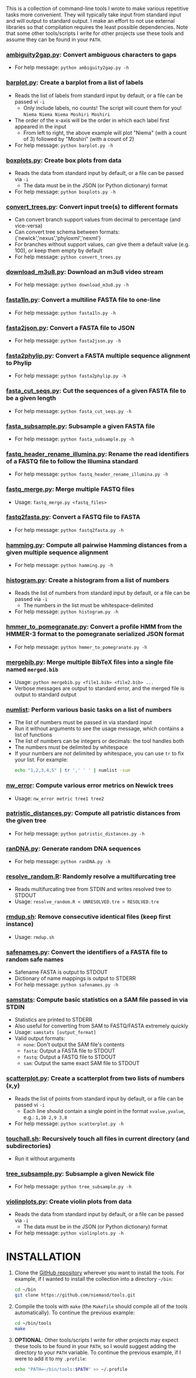 This is a collection of command-line tools I wrote to make various repetitive tasks more convenient. They will typically take input from standard input and will output to standard output. I make an effort to not use external libraries so that compilation requires the least possible dependencies. Note that some other tools/scripts I write for other projects use these tools and assume they can be found in your `PATH`.

### [ambiguity2gap.py](ambiguity2gap.py): Convert ambiguous characters to gaps
* For help message: `python ambiguity2gap.py -h`

### [barplot.py](barplot.py): Create a barplot from a list of labels
* Reads the list of labels from standard input by default, or a file can be passed vi `-i`
    * Only include labels, no counts! The script will count them for you!
            ```
            Niema
            Niema
            Niema
            Moshiri
            Moshiri
            ```
 * The order of the x-axis will be the order in which each label first appeared in the input
     * From left to right, the above example will plot "Niema" (with a count of 3) followed by "Moshiri" (with a count of 2)
* For help message: `python barplot.py -h`

### [boxplots.py](boxplots.py): Create box plots from data
* Reads the data from standard input by default, or a file can be passed via `-i`
    * The data must be in the JSON (or Python dictionary) format
* For help message: `python boxplots.py -h`

### [convert_trees.py](convert_trees.py): Convert input tree(s) to different formats
* Can convert branch support values from decimal to percentage (and vice-versa)
* Can convert tree schema between formats: {'newick','nexus','phyloxml','nexml'}
* For branches without support values, can give them a default value (e.g. 100), or keep them empty by default
* For help message: `python convert_trees.py`

### [download_m3u8.py](download_m3u8.py): Download an m3u8 video stream
* For help message: `python download_m3u8.py -h`

### [fasta1ln.py](fasta1ln.py): Convert a multiline FASTA file to one-line
* For help message: `python fasta1ln.py -h`

### [fasta2json.py](fasta2json.py): Convert a FASTA file to JSON
* For help message: `python fasta2json.py -h`

### [fasta2phylip.py](fasta2json.py): Convert a FASTA multiple sequence alignment to Phylip
* For help message: `python fasta2phylip.py -h`

### [fasta_cut_seqs.py](fasta_cut_seqs.py): Cut the sequences of a given FASTA file to be a given length
* For help message: `python fasta_cut_seqs.py -h`

### [fasta_subsample.py](fasta_subsample.py): Subsample a given FASTA file
* For help message: `python fasta_subsample.py -h`

### [fastq_header_rename_illumina.py](fastq_header_rename_illumina.py): Rename the read identifiers of a FASTQ file to follow the Illumina standard
* For help message: `python fastq_header_rename_illumina.py -h`

### [fastq_merge.py](fastq_merge.py): Merge multiple FASTQ files
* Usage: `fastq_merge.py <fastq_files>`

### [fastq2fasta.py](fastq2fasta.py): Convert a FASTQ file to FASTA
* For help message: `python fastq2fasta.py -h`

### [hamming.py](hamming.py): Compute all pairwise Hamming distances from a given multiple sequence alignment
* For help message: `python hamming.py -h`

### [histogram.py](histogram.py): Create a histogram from a list of numbers
* Reads the list of numbers from standard input by default, or a file can be passed via `-i`
    * The numbers in the list must be whitespace-delimited
* For help message: `python histogram.py -h`

### [hmmer_to_pomegranate.py](hmmer_to_pomegranate.py): Convert a profile HMM from the HMMER-3 format to the pomegranate serialized JSON format
* For help message: `python hmmer_to_pomegranate.py -h`

### [mergebib.py](mergebib.py): Merge multiple BibTeX files into a single file named `merged.bib`
* Usage: `python mergebib.py <file1.bib> <file2.bib> ...`
* Verbose messages are output to standard error, and the merged file is output to standard output

### [numlist](numlist.cpp): Perform various basic tasks on a list of numbers
* The list of numbers must be passed in via standard input
* Run it without arguments to see the usage message, which contains a list of functions
* The list of numbers can be integers or decimals: the tool handles both
* The numbers must be delimited by whitespace
* If your numbers are *not* delimited by whitespace, you can use `tr` to fix your list. For example:
    ```bash
    echo "1,2,3,4,5" | tr ',' ' ' | numlist -sum
    ```

### [nw_error](nw_error): Compute various error metrics on Newick trees
* Usage: `nw_error metric tree1 tree2`

### [patristic_distances.py](patristic_distances.py): Compute all patristic distances from the given tree
* For help message: `python patristic_distances.py -h`

### [ranDNA.py](ranDNA.py): Generate random DNA sequences
* For help message: `python ranDNA.py -h`

### [resolve_random.R](resolve_random.R): Randomly resolve a multifurcating tree
* Reads multifurcating tree from STDIN and writes resolved tree to STDOUT
* Usage: `resolve_random.R < UNRESOLVED.tre > RESOLVED.tre`

### [rmdup.sh](rmdup.sh): Remove consecutive identical files (keep first instance)
* Usage: `rmdup.sh`

### [safenames.py](safenames.py): Convert the identifiers of a FASTA file to random safe names
* Safename FASTA is output to STDOUT
* Dictionary of name mappings is output to STDERR
* For help message: `python safenames.py -h`

### [samstats](samstats.cpp): Compute basic statistics on a SAM file passed in via STDIN
* Statistics are printed to STDERR
* Also useful for converting from SAM to FASTQ/FASTA extremely quickly
* Usage: `samstats [output_format]`
* Valid output formats:
    * `none`: Don't output the SAM file's contents
    * `fasta`: Output a FASTA file to STDOUT
    * `fastq`: Output a FASTQ file to STDOUT
    * `sam`: Output the same exact SAM file to STDOUT

### [scatterplot.py](scatterplot.py): Create a scatterplot from two lists of numbers (x,y)
* Reads the list of points from standard input by default, or a file can be passed vi `-i`
    * Each line should contain a single point in the format `xvalue,yvalue`, e.g.:
            ```
            1,10
            2,9
            3,8
            ```
* For help message: `python scatterplot.py -h`

### [touchall.sh](touchall.sh): Recursively touch all files in current directory (and subdirectories)
* Run it without arguments

### [tree_subsample.py](tree_subsample.py): Subsample a given Newick file
* For help message: ``python tree_subsample.py -h``

### [violinplots.py](violinplots.py): Create violin plots from data
* Reads the data from standard input by default, or a file can be passed via `-i`
    * The data must be in the JSON (or Python dictionary) format
* For help message: `python violinplots.py -h`

INSTALLATION
===
1. Clone the [GitHub repository](https://github.com/niemasd/tools.git) wherever you want to install the tools. For example, if I wanted to install the collection into a directory `~/bin`:
    ```bash
    cd ~/bin
    git clone https://github.com/niemasd/tools.git
    ```

2. Compile the tools with `make` (the `Makefile` should compile all of the tools automatically). To continue the previous example:
    ```bash
    cd ~/bin/tools
    make
    ```

3. **OPTIONAL**: Other tools/scripts I write for other projects may expect these tools to be found in your `PATH`, so I would suggest adding the directory to your `PATH` variable. To continue the previous example, if I were to add it to my `.profile`:
    ```bash
    echo "PATH=~/bin/tools:$PATH" >> ~/.profile
    ```
